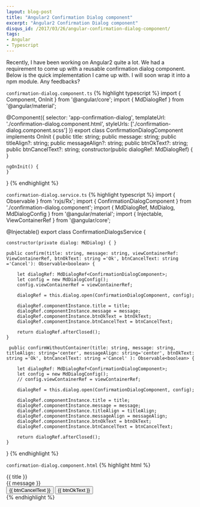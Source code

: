 ```yaml
---
layout: blog-post
title: "Angular2 Confirmation Dialog component"
excerpt: "Angular2 Confirmation Dialog component"
disqus_id: /2017/03/26/angular-confirmation-dialog-component/
tags:
- Angular
- Typescript
---
```



Recently, I have been working on Angular2 quite a lot. We had a requirement to come up with a reusable confirmation dialog component. Below is the quick implementation I came up with. I will
soon wrap it into a npm module. Any feedbacks?


`confirmation-dialog.component.ts`
{% highlight typescript %}
import { Component, OnInit } from '@angular/core';
import { MdDialogRef } from '@angular/material';

@Component({
	selector: 'app-confirmation-dialog',
	templateUrl: './confirmation-dialog.component.html',
	styleUrls: ['./confirmation-dialog.component.scss']
})
export class ConfirmationDialogComponent implements OnInit {
	public title: string;
	public message: string;
	public titleAlign?: string;
	public messageAlign?: string;
	public btnOkText?: string;
	public btnCancelText?: string;
	constructor(public dialogRef: MdDialogRef<ConfirmationDialogComponent>) { }

	ngOnInit() {
	}

}
{% endhighlight %}

`confirmation-dialog.service.ts`
{% highlight typescript %}
import { Observable } from 'rxjs/Rx';
import { ConfirmationDialogComponent } from './confirmation-dialog.component';
import { MdDialogRef, MdDialog, MdDialogConfig } from '@angular/material';
import { Injectable, ViewContainerRef } from '@angular/core';

@Injectable()
export class ConfirmationDialogsService {

    constructor(private dialog: MdDialog) { }

    public confirm(title: string, message: string, viewContainerRef: ViewContainerRef, btnOkText: string ='Ok', btnCancelText: string ='Cancel'): Observable<boolean> {

        let dialogRef: MdDialogRef<ConfirmationDialogComponent>;
        let config = new MdDialogConfig();
        config.viewContainerRef = viewContainerRef;

        dialogRef = this.dialog.open(ConfirmationDialogComponent, config);

        dialogRef.componentInstance.title = title;
        dialogRef.componentInstance.message = message;
        dialogRef.componentInstance.btnOkText = btnOkText;
        dialogRef.componentInstance.btnCancelText = btnCancelText;

        return dialogRef.afterClosed();
    }

     public confirmWithoutContainer(title: string, message: string, titleAlign: string='center', messageAlign: string='center', btnOkText: string ='Ok', btnCancelText: string ='Cancel' ): Observable<boolean> {

        let dialogRef: MdDialogRef<ConfirmationDialogComponent>;
        let config = new MdDialogConfig();
        // config.viewContainerRef = viewContainerRef;

        dialogRef = this.dialog.open(ConfirmationDialogComponent, config);

        dialogRef.componentInstance.title = title;
        dialogRef.componentInstance.message = message;
        dialogRef.componentInstance.titleAlign = titleAlign;
        dialogRef.componentInstance.messageAlign = messageAlign;
        dialogRef.componentInstance.btnOkText = btnOkText;
        dialogRef.componentInstance.btnCancelText = btnCancelText;

        return dialogRef.afterClosed();
    }
}
{% endhighlight %}


`confirmation-dialog.component.html`
{% highlight html %}
<div class="box-holder">
   <div class="header-row"  [ngClass]="{'text-center-align': titleAlign=='center', 'text-right-align': titleAlign=='right' }"fxLayoutAlign="space-between center">
       <div class="header-title ">
           {{ title }}
       </div>
   </div>
   <div class="content-holder" [ngClass]="{'text-center-align': messageAlign=='center', 'text-right-align': messageAlign=='right' }" fxLayoutAlign="start start">
       {{ message }}
   </div>
   <div class="action-container" fxLayoutAlign="end end">
       <button type="button" md-button class="od-button od-ripple action-button" (click)="dialogRef.close()">{{ btnCancelText }}</button>
        <button type="button" md-raised-button class="od-button od-ripple action-button" (click)="dialogRef.close(true)"> {{ btnOkText }} </button>
   </div>
</div>
{% endhighlight %}